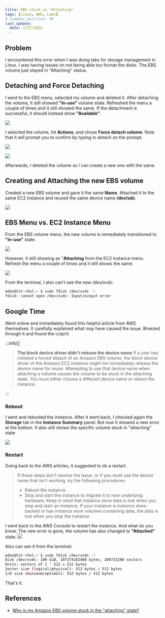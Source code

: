 ```yaml
---
title: EBS stuck in "Attaching"
tags: [Linux, AWS, Labs]
# sidebar_position: 99
last_update:
  date: 2/27/2022
---
```




## Problem


I encountered this error when I was doing labs for storage management in Linux. I was having issues on not being able too format the disks. The EBS volume just stayed in "Attaching" status.

## Detaching and Force Detaching

I went to the EBS menu, selected my volume and deleted it. After detaching the volume, it still showed **"In-use"** volume state. Refreshed the menu a couple of times and it still showed the same. If the detachment is successful, it should instead show **"Available"**.

![](/img/docs/ebs-volume-stuck-in-attaching.png)

I selected the volume, hit **Actions**, and chose **Force detach volume**.
Note that it will prompt you to confirm by typing in *detach* on the prompt.

![](/img/docs/ebs-volume-force-detach.png)

![](/img/docs/ebs-volume-force-detach-2.png)

Afterwards, I deleted the volume so I can create a new one with the same.


## Creating and Attaching the new EBS volume

Created a new EBS volume and gave it the same **Name**. Attached it to the same EC2 instance and reused the same device name **/dev/sdc**.

![](/img/docs/ebs-volume-new.png)


## EBS Menu vs. EC2 Instance Menu

From the EBS volume menu, the new volume is immediately transitioned to **"In-use"** state.

![](/img/docs/eb2-volume-new-stuck.png)

However, it still showing as "**Attaching** from the EC2 instance menu. Refresh the menu a couple of times and it still shows the same.

![](/img/docs/eb2-volume-new-stuck-2.png)

From the terminal, I also can't see the new */dev/xvdc*.
```bash
eden@tst-rhel:~ $ sudo fdisk /dev/xvdc -l
fdisk: cannot open /dev/xvdc: Input/output error
```

## Google Time

Went online and immediately found this helpful article from AWS themselves. It carefully explained what may have caused the issue. Breezed through it and found the culprit:

:::info[]

> **The block device driver didn't release the device name**
> If a user has initiated a forced detach of an Amazon EBS volume, the block device driver of the Amazon EC2 instance might not immediately release the device name for reuse. Attempting to use that device name when attaching a volume causes the volume to be stuck in the attaching state. You must either choose a different device name or reboot the instance.

:::

### Reboot

I went and rebooted the instance. After it went back, I checked again the **Storage** tab in the **Instance Summary** panel. But now it showed a new error at the bottom. It also still shows the specific volume stuck in "attaching" state

![](/img/docs/ebs-volume-rebooted-ec2.png)

### Restart

Going back to the AWS articles, it suggested to do a restart.
> If these steps don’t resolve the issue, or if you must use the device name that isn't working, try the following procedures:
> - Reboot the instance.
> - Stop and start the instance to migrate it to new underlying hardware. Keep in mind that instance store data is lost when you stop and start an instance. If your instance is instance store-backed or has instance store volumes containing data, the data is lost when you stop the instance.

I went back to the AWS Console to restart the instance. And what do you know. The new error is gone, the volume has also changed to **"Attached"** state.
![](/img/docs/ebs-volume-not-stuck.png)

Also can see it from the terminal:

```bash
eden@tst-rhel:~ $ sudo fdisk /dev/xvdc -l
Disk /dev/xvdc: 100 GiB, 107374182400 bytes, 209715200 sectors
Units: sectors of 1 * 512 = 512 bytes
Sector size (logical/physical): 512 bytes / 512 bytes
I/O size (minimum/optimal): 512 bytes / 512 bytes
```

That's it.


## References

- [Why is my Amazon EBS volume stuck in the "attaching" state?](https://aws.amazon.com/premiumsupport/knowledge-center/ebs-stuck-attaching/)



